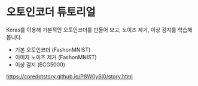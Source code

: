오토인코더 튜토리얼
=====

Keras를 이용해 기본적인 오토인코더를 만들어 보고, 노이즈 제거, 이상 감지를 학습해 봅니다.
- 기본 오토인코더 (FashonMNIST)
- 이미지 노이즈 제거 (FashonMNIST)
- 이상 감지 (ECG5000)

<a href='https://coredotstory.github.io/P8W0y6I0/story.html'>https://coredotstory.github.io/P8W0y6I0/story.html</a>